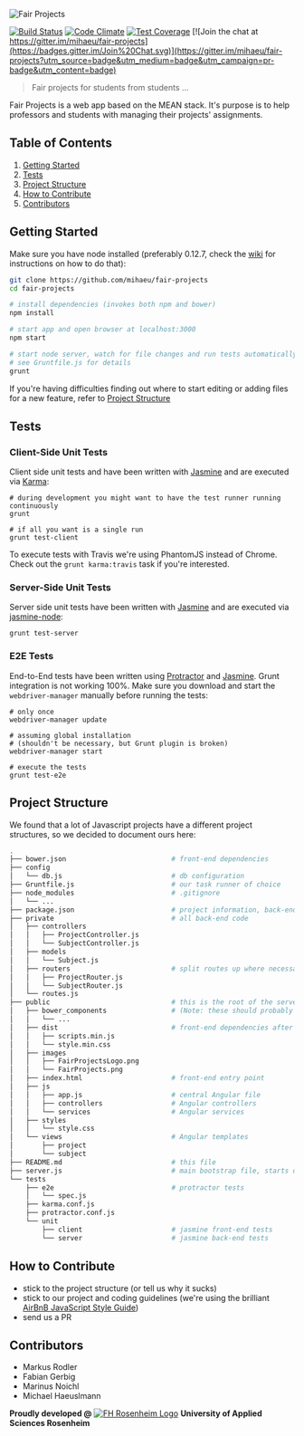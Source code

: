 ![Fair Projects](./public/images/FairProjects.png "FairProjects")

[![Build Status](https://travis-ci.org/mihaeu/fair-projects.svg?branch=develop)](https://travis-ci.org/mihaeu/fair-projects)
[![Code Climate](https://codeclimate.com/github/mihaeu/fair-projects/badges/gpa.svg)](https://codeclimate.com/github/mihaeu/fair-projects)
[![Test Coverage](https://codeclimate.com/github/mihaeu/fair-projects/badges/coverage.svg)](https://codeclimate.com/github/mihaeu/fair-projects/coverage)
[![Join the chat at https://gitter.im/mihaeu/fair-projects](https://badges.gitter.im/Join%20Chat.svg)](https://gitter.im/mihaeu/fair-projects?utm_source=badge&utm_medium=badge&utm_campaign=pr-badge&utm_content=badge)

> Fair projects for students from students ...

Fair Projects is a web app based on the MEAN stack. It's purpose is to help professors and students with managing their projects' assignments.

## Table of Contents


1. [Getting Started](#getting-started)
1. [Tests](#tests)
1. [Project Structure](#project-structure)
1. [How to Contribute](#how-to-contribute)
1. [Contributors](#contributors)

## Getting Started

Make sure you have node installed (preferably 0.12.7, check the [wiki](https://github.com/mihaeu/fair-projects/wiki/Linux-&-OS-X-Node-Installation) for instructions on how to do that):

```bash
git clone https://github.com/mihaeu/fair-projects
cd fair-projects

# install dependencies (invokes both npm and bower)
npm install

# start app and open browser at localhost:3000
npm start

# start node server, watch for file changes and run tests automatically
# see Gruntfile.js for details
grunt
```

If you're having difficulties finding out where to start editing or adding files for a new feature, refer to [Project Structure](#project-structure)

## Tests

### Client-Side Unit Tests

Client side unit tests and have been written with [Jasmine](jasmine.github.io) and are executed via [Karma](karma-runner.github.io):

```
# during development you might want to have the test runner running continuously
grunt

# if all you want is a single run
grunt test-client
```

To execute tests with Travis we're using PhantomJS instead of Chrome. Check out the `grunt karma:travis` task if you're interested.

### Server-Side Unit Tests

Server side unit tests have been written with [Jasmine](jasmine.github.io) and are executed via [jasmine-node](https://github.com/mhevery/jasmine-node):

```
grunt test-server
```

### E2E Tests

End-to-End tests have been written using [Protractor](https://angular.github.io/protractor) and [Jasmine](jasmine.github.io). Grunt integration is not working 100%. Make sure you download and start the `webdriver-manager` manually before running the tests:

```
# only once
webdriver-manager update

# assuming global installation
# (shouldn't be necessary, but Grunt plugin is broken)
webdriver-manager start

# execute the tests
grunt test-e2e
```

## Project Structure
We found that a lot of Javascript projects have a different project structures, so we decided to document ours here:

```bash
.
├── bower.json                          # front-end dependencies
├── config
│   └── db.js                           # db configuration
├── Gruntfile.js                        # our task runner of choice
├── node_modules                        # .gitignore
│   └── ...
├── package.json                        # project information, back-end dependencies and scripts
├── private                             # all back-end code
│   ├── controllers
│   │   ├── ProjectController.js
│   │   └── SubjectController.js
│   ├── models
│   │   └── Subject.js
│   ├── routers                         # split routes up where necessary
│   │   ├── ProjectRouter.js
│   │   └── SubjectRouter.js
│   └── routes.js
├── public                              # this is the root of the server
│   ├── bower_components                # (Note: these should probably be outside and processed to dist)
│   │   └── ...
│   ├── dist                            # front-end dependencies after processing
│   │   ├── scripts.min.js
│   │   └── style.min.css
│   ├── images
│   │   ├── FairProjectsLogo.png
│   │   └── FairProjects.png
│   ├── index.html                      # front-end entry point
│   ├── js
│   │   ├── app.js                      # central Angular file
│   │   ├── controllers                 # Angular controllers
│   │   └── services                    # Angular services
│   ├── styles
│   │   └── style.css
│   └── views                           # Angular templates
│       ├── project
│       └── subject
├── README.md                           # this file
├── server.js                           # main bootstrap file, starts db, server, ...
└── tests
    ├── e2e                             # protractor tests
    │   └── spec.js
    ├── karma.conf.js
    ├── protractor.conf.js
    └── unit
        ├── client                      # jasmine front-end tests
        └── server                      # jasmine back-end tests
```

## How to Contribute

 - stick to the project structure (or tell us why it sucks)
 - stick to our project and coding guidelines (we're using the brilliant [AirBnB JavaScript Style Guide](https://github.com/airbnb/javascript))
 - send us a PR

## Contributors

 - Markus Rodler
 - Fabian Gerbig
 - Marinus Noichl
 - Michael Haeuslmann

**Proudly developed @** [![FH Rosenheim Logo](http://www.fh-rosenheim.de/typo3conf/ext/in2template/Resources/Public/Images/favicon.ico)](http://fh-rosenheim.de) **University of Applied Sciences Rosenheim**